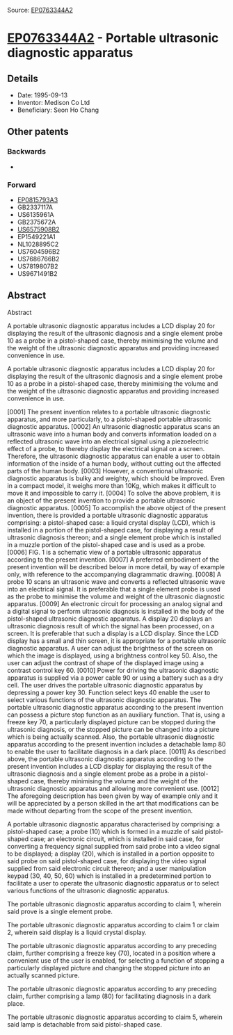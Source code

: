 Source: [EP0763344A2](https://patents.google.com/patent/EP0763344A2)

# [EP0763344A2](EP0763344A2.md) - Portable ultrasonic diagnostic apparatus

## Details

* Date: 1995-09-13
* Inventor: Medison Co Ltd
* Beneficiary: Seon Ho Chang

## Other patents

### Backwards
 * 
### Forward
 * [EP0815793A3](EP0815793A3.md)
 * GB2337117A
 * US6135961A
 * GB2375672A
 * [US6575908B2](US6575908B2.md)
 * EP1549221A1
 * NL1028895C2
 * US7604596B2
 * US7686766B2
 * US7819807B2
 * US9671491B2
## Abstract

Abstract

A portable ultrasonic diagnostic apparatus includes a LCD display 20 for displaying the result of the ultrasonic diagnosis and a single element probe 10 as a probe in a pistol-shaped case, thereby minimising the volume and the weight of the ultrasonic diagnostic apparatus and providing increased convenience in use.



A portable ultrasonic diagnostic apparatus includes a LCD display 20 for displaying the result of the ultrasonic diagnosis and a single element probe 10 as a probe in a pistol-shaped case, thereby minimising the volume and the weight of the ultrasonic diagnostic apparatus and providing increased convenience in use.

[0001]  The present invention relates to a portable ultrasonic diagnostic apparatus, and more particularly, to a pistol-shaped portable ultrasonic diagnostic apparatus.
  [0002]  An ultrasonic diagnostic apparatus scans an ultrasonic wave into a human body and converts information loaded on a reflected ultrasonic wave into an electrical signal using a piezoelectric effect of a probe, to thereby display the electrical signal on a screen. Therefore, the ultrasonic diagnostic apparatus can enable a user to obtain information of the inside of a human body, without cutting out the affected parts of the human body.
  [0003]  However, a conventional ultrasonic diagnostic apparatus is bulky and weighty, which should be improved. Even in a compact model, it weighs more than 10Kg, which makes it difficult to move it and impossible to carry it.
  [0004]  To solve the above problem, it is an object of the present invention to provide a portable ultrasonic diagnostic apparatus.
  [0005]  To accomplish the above object of the present invention, there is provided a portable ultrasonic diagnostic apparatus comprising:
 a pistol-shaped case: a liquid crystal display (LCD), which is installed in a portion of the pistol-shaped case, for displaying a result of ultrasonic diagnosis thereon; and a single element probe which is installed in a muzzle portion of the pistol-shaped case and is used as a probe.  
  [0006]  FIG. 1 is a schematic view of a portable ultrasonic apparatus according to the present invention.
  [0007]  A preferred embodiment of the present invention will be described below in more detail, by way of example only, with reference to the accompanying diagrammatic drawing.
  [0008]  A probe 10 scans an ultrasonic wave and converts a reflected ultrasonic wave into an electrical signal. It is preferable that a single element probe is used as the probe to minimise the volume and weight of the ultrasonic diagnostic apparatus.
  [0009]  An electronic circuit for processing an analog signal and a digital signal to perform ultrasonic diagnosis is installed in the body of the pistol-shaped ultrasonic diagnostic apparatus. A display 20 displays an ultrasonic diagnosis result of which the signal has been processed, on a screen. It is preferable that such a display is a LCD display. Since the LCD display has a small and thin screen, it is appropriate for a portable ultrasonic diagnostic apparatus. A user can adjust the brightness of the screen on which the image is displayed, using a brightness control key 50. Also, the user can adjust the contrast of shape of the displayed image using a contrast control key 60.
  [0010]  Power for driving the ultrasonic diagnostic apparatus is supplied via a power cable 90 or using a battery such as a dry cell. The user drives the portable ultrasonic diagnostic apparatus by depressing a power key 30. Function select keys 40 enable the user to select various functions of the ultrasonic diagnostic apparatus. The portable ultrasonic diagnostic apparatus according to the present invention can possess a picture stop function as an auxiliary function. That is, using a freeze key 70, a particularly displayed picture can be stopped during the ultrasonic diagnosis, or the stopped picture can be changed into a picture which is being actually scanned. Also, the portable ultrasonic diagnostic apparatus according to the present invention includes a detachable lamp 80 to enable the user to facilitate diagnosis in a dark place.
  [0011]  As described above, the portable ultrasonic diagnostic apparatus according to the present invention includes a LCD display for displaying the result of the ultrasonic diagnosis and a single element probe as a probe in a pistol-shaped case, thereby minimising the volume and the weight of the ultrasonic diagnostic apparatus and allowing more convenient use.
  [0012]  The aforegoing description has been given by way of example only and it will be appreciated by a person skilled in the art that modifications can be made without departing from the scope of the present invention.

A portable ultrasonic diagnostic apparatus characterised by comprising:
a pistol-shaped case;
a probe (10) which is formed in a muzzle of said pistol-shaped case;
an electronic circuit, which is installed in said case, for converting a frequency signal supplied from said probe into a video signal to be displayed;
a display (20), which is installed in a portion opposite to said probe on said pistol-shaped case, for displaying the video signal supplied from said electronic circuit thereon; and
a user manipulation keypad (30, 40, 50, 60) which is installed in a predetermined portion to facilitate a user to operate the ultrasonic diagnostic apparatus or to select various functions of the ultrasonic diagnostic apparatus. 

  
The portable ultrasonic diagnostic apparatus according to claim 1, wherein said prove is a single element probe.

  
The portable ultrasonic diagnostic apparatus according to claim 1 or claim 2, wherein said display is a liquid crystal display.

  
The portable ultrasonic diagnostic apparatus according to any preceding claim, further comprising a freeze key (70), located in a position where a convenient use of the user is enabled, for selecting a function of stopping a particularly displayed picture and changing the stopped picture into an actually scanned picture.

  
The portable ultrasonic diagnostic apparatus according to any preceding claim, further comprising a lamp (80) for facilitating diagnosis in a dark place.

  
The portable ultrasonic diagnostic apparatus according to claim 5, wherein said lamp is detachable from said pistol-shaped case.